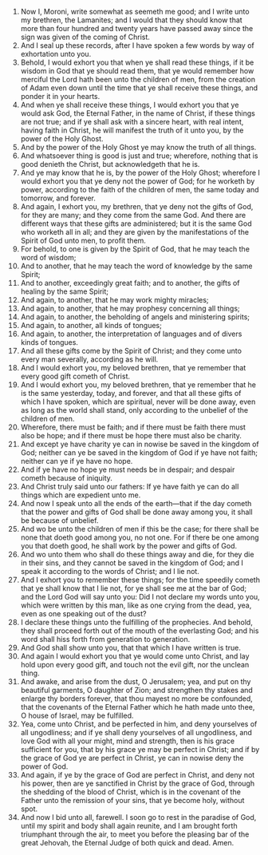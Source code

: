 1. Now I, Moroni, write somewhat as seemeth me good; and I write unto my brethren, the Lamanites; and I would that they should know that more than four hundred and twenty years have passed away since the sign was given of the coming of Christ.
2. And I seal up these records, after I have spoken a few words by way of exhortation unto you.
3. Behold, I would exhort you that when ye shall read these things, if it be wisdom in God that ye should read them, that ye would remember how merciful the Lord hath been unto the children of men, from the creation of Adam even down until the time that ye shall receive these things, and ponder it in your hearts.
4. And when ye shall receive these things, I would exhort you that ye would ask God, the Eternal Father, in the name of Christ, if these things are not true; and if ye shall ask with a sincere heart, with real intent, having faith in Christ, he will manifest the truth of it unto you, by the power of the Holy Ghost.
5. And by the power of the Holy Ghost ye may know the truth of all things.
6. And whatsoever thing is good is just and true; wherefore, nothing that is good denieth the Christ, but acknowledgeth that he is.
7. And ye may know that he is, by the power of the Holy Ghost; wherefore I would exhort you that ye deny not the power of God; for he worketh by power, according to the faith of the children of men, the same today and tomorrow, and forever.
8. And again, I exhort you, my brethren, that ye deny not the gifts of God, for they are many; and they come from the same God. And there are different ways that these gifts are administered; but it is the same God who worketh all in all; and they are given by the manifestations of the Spirit of God unto men, to profit them.
9. For behold, to one is given by the Spirit of God, that he may teach the word of wisdom;
10. And to another, that he may teach the word of knowledge by the same Spirit;
11. And to another, exceedingly great faith; and to another, the gifts of healing by the same Spirit;
12. And again, to another, that he may work mighty miracles;
13. And again, to another, that he may prophesy concerning all things;
14. And again, to another, the beholding of angels and ministering spirits;
15. And again, to another, all kinds of tongues;
16. And again, to another, the interpretation of languages and of divers kinds of tongues.
17. And all these gifts come by the Spirit of Christ; and they come unto every man severally, according as he will.
18. And I would exhort you, my beloved brethren, that ye remember that every good gift cometh of Christ.
19. And I would exhort you, my beloved brethren, that ye remember that he is the same yesterday, today, and forever, and that all these gifts of which I have spoken, which are spiritual, never will be done away, even as long as the world shall stand, only according to the unbelief of the children of men.
20. Wherefore, there must be faith; and if there must be faith there must also be hope; and if there must be hope there must also be charity.
21. And except ye have charity ye can in nowise be saved in the kingdom of God; neither can ye be saved in the kingdom of God if ye have not faith; neither can ye if ye have no hope.
22. And if ye have no hope ye must needs be in despair; and despair cometh because of iniquity.
23. And Christ truly said unto our fathers: If ye have faith ye can do all things which are expedient unto me.
24. And now I speak unto all the ends of the earth—that if the day cometh that the power and gifts of God shall be done away among you, it shall be because of unbelief.
25. And wo be unto the children of men if this be the case; for there shall be none that doeth good among you, no not one. For if there be one among you that doeth good, he shall work by the power and gifts of God.
26. And wo unto them who shall do these things away and die, for they die in their sins, and they cannot be saved in the kingdom of God; and I speak it according to the words of Christ; and I lie not.
27. And I exhort you to remember these things; for the time speedily cometh that ye shall know that I lie not, for ye shall see me at the bar of God; and the Lord God will say unto you: Did I not declare my words unto you, which were written by this man, like as one crying from the dead, yea, even as one speaking out of the dust?
28. I declare these things unto the fulfilling of the prophecies. And behold, they shall proceed forth out of the mouth of the everlasting God; and his word shall hiss forth from generation to generation.
29. And God shall show unto you, that that which I have written is true.
30. And again I would exhort you that ye would come unto Christ, and lay hold upon every good gift, and touch not the evil gift, nor the unclean thing.
31. And awake, and arise from the dust, O Jerusalem; yea, and put on thy beautiful garments, O daughter of Zion; and strengthen thy stakes and enlarge thy borders forever, that thou mayest no more be confounded, that the covenants of the Eternal Father which he hath made unto thee, O house of Israel, may be fulfilled.
32. Yea, come unto Christ, and be perfected in him, and deny yourselves of all ungodliness; and if ye shall deny yourselves of all ungodliness, and love God with all your might, mind and strength, then is his grace sufficient for you, that by his grace ye may be perfect in Christ; and if by the grace of God ye are perfect in Christ, ye can in nowise deny the power of God.
33. And again, if ye by the grace of God are perfect in Christ, and deny not his power, then are ye sanctified in Christ by the grace of God, through the shedding of the blood of Christ, which is in the covenant of the Father unto the remission of your sins, that ye become holy, without spot.
34. And now I bid unto all, farewell. I soon go to rest in the paradise of God, until my spirit and body shall again reunite, and I am brought forth triumphant through the air, to meet you before the pleasing bar of the great Jehovah, the Eternal Judge of both quick and dead. Amen.
